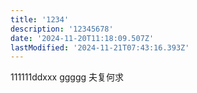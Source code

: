 ```yaml
---
title: '1234'
description: '12345678'
date: '2024-11-20T11:18:09.507Z'
lastModified: '2024-11-21T07:43:16.393Z'
---
```

111111ddxxx
ggggg
夫复何求
